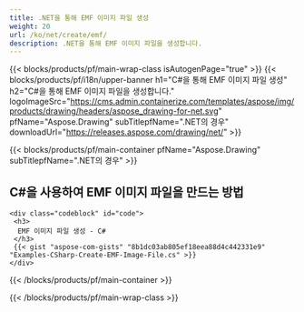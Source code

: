 ```yaml
---
title: .NET을 통해 EMF 이미지 파일 생성
weight: 20
url: /ko/net/create/emf/
description: .NET을 통해 EMF 이미지 파일을 생성합니다.
---
```


{{< blocks/products/pf/main-wrap-class isAutogenPage="true" >}}
{{< blocks/products/pf/i18n/upper-banner h1="C#을 통해 EMF 이미지 파일 생성" h2="C#을 통해 EMF 이미지 파일을 생성합니다." logoImageSrc="https://cms.admin.containerize.com/templates/aspose/img/products/drawing/headers/aspose_drawing-for-net.svg" pfName="Aspose.Drawing" subTitlepfName=".NET의 경우" downloadUrl="https://releases.aspose.com/drawing/net/" >}}

{{< blocks/products/pf/main-container pfName="Aspose.Drawing" subTitlepfName=".NET의 경우" >}}

<h2>C#을 사용하여 EMF 이미지 파일을 만드는 방법</h2>

    <div class="codeblock" id="code">
     <h3>
      EMF 이미지 파일 생성 - C#
     </h3>
     {{< gist "aspose-com-gists" "8b1dc03ab805ef18eea88d4c442331e9" "Examples-CSharp-Create-EMF-Image-File.cs" >}}
    </div>

{{< /blocks/products/pf/main-container >}}


{{< /blocks/products/pf/main-wrap-class >}}
